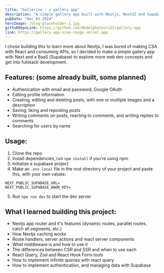 ```yaml
---
title: "Gallerina - a gallery app"
description: "A simple gallery app built with Nextjs, NextUI and Supabase."
pubDate: "Dec 01 2024"
heroImage: /blog-placeholder-1.jpg
githubRepoLink: https://github.com/Abdelghafour122/gallery-app
link: https://gallery-app-nine-rouge.vercel.app
---
```


I chose building this to learn more about Nextjs, I was bored of making CSA with React and consuming APIs, so I decided to make a simple gallery app with Next and a BaaS (Supabase) to explore more web dev concepts and get into fullstack development.

## Features: (some already built, some planned)

- Authenication with email and password, Google OAuth
- Editing profile information
- Creating, editing and deleting posts, with one or multiple images and a description
- Saving, liking and reposting posts
- Writing comments on posts, reacting to comments, and writing replies to comments
- Searching for users by name

## Usage:

1. Clone the repo
2. Install dependencies, run `npm install` if you're using npm
3. Initialize a supabase project
4. Make an `.env.local` file in the root directory of your project and paste this, with your own values:

```
NEXT_PUBLIC_SUPABASE_URL=
NEXT_PUBLIC_SUPABASE_ANON_KEY=
```

5.  Run `npm run dev` to start the dev server

## What I learned building this project:

- Nextjs app router and it's features (dynamic routes, parallel routes, catch all segments, etc.)
- How Nextjs caching works
- Route handlers, server actions and react server components
- What middleware is and how to use it
- The differences between CSR and SSR and when to use each
- React Query, Zod and React Hook Form tools
- How to implement infinite queries with react query
- How to implement authentication, and managing data with Supabase
